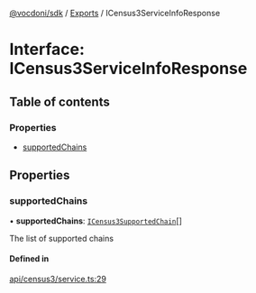 [@vocdoni/sdk](/sdk) / [Exports](../modules.md) / ICensus3ServiceInfoResponse

# Interface: ICensus3ServiceInfoResponse

## Table of contents

### Properties

- [supportedChains](ICensus3ServiceInfoResponse.md#supportedchains)

## Properties

### supportedChains

• **supportedChains**: [`ICensus3SupportedChain`](ICensus3SupportedChain.md)[]

The list of supported chains

#### Defined in

[api/census3/service.ts:29](https://github.com/vocdoni/vocdoni-sdk/blob/0a4464c/src/api/census3/service.ts#L29)
